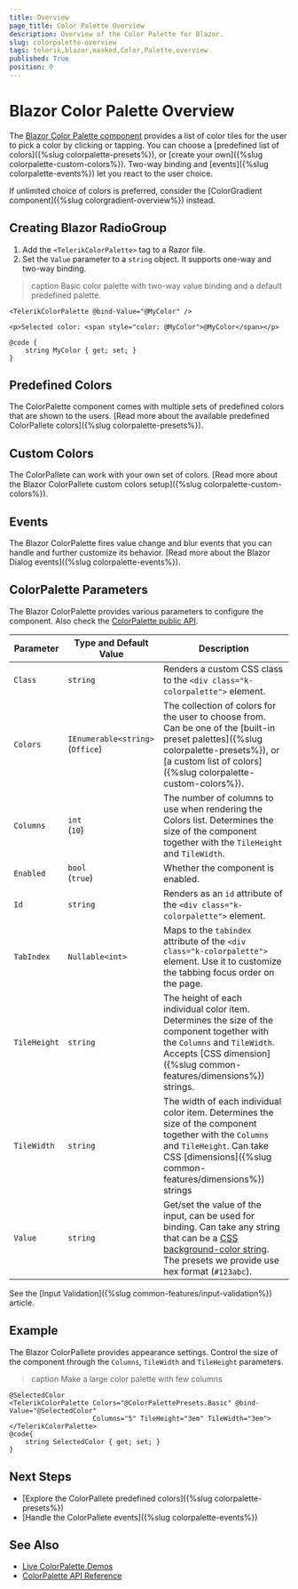 ```yaml
---
title: Overview
page_title: Color Palette Overview
description: Overview of the Color Palette for Blazor.
slug: colorpalette-overview
tags: telerik,blazor,masked,Color,Palette,overview
published: True
position: 0
---
```


# Blazor Color Palette Overview

The <a href = "https://www.telerik.com/blazor-ui/colorpalette" target="_blank">Blazor Color Palette component</a> provides a list of color tiles for the user to pick a color by clicking or tapping. You can choose a [predefined list of colors]({%slug colorpalette-presets%}), or [create your own]({%slug colorpalette-custom-colors%}). Two-way binding and [events]({%slug colorpalette-events%}) let you react to the user choice.

If unlimited choice of colors is preferred, consider the [ColorGradient component]({%slug colorgradient-overview%}) instead.

## Creating Blazor RadioGroup

1. Add the `<TelerikColorPalette>` tag to a Razor file.
1. Set the `Value` parameter to a `string` object. It supports one-way and two-way binding.

>caption Basic color palette with two-way value binding and a default predefined palette.

````CSHTML
<TelerikColorPalette @bind-Value="@MyColor" />

<p>Selected color: <span style="color: @MyColor">@MyColor</span></p>

@code {
    string MyColor { get; set; }
}
````

## Predefined Colors

The ColorPalette component comes with multiple sets of predefined colors that are shown to the users. [Read more about the available predefined ColorPallete colors]({%slug colorpalette-presets%}).

## Custom Colors

The ColorPallete can work with your own set of colors. [Read more about the Blazor ColorPallete custom colors setup]({%slug colorpalette-custom-colors%}).

## Events

The Blazor ColorPalette fires value change and blur events that you can handle and further customize its behavior. [Read more about the Blazor Dialog events]({%slug colorpalette-events%}).

## ColorPalette Parameters

The Blazor ColorPalette provides various parameters to configure the component. Also check the [ColorPalette public API](/blazor-ui/api/Telerik.Blazor.Components.TelerikColorPalette).

<style>
    article style + table {
        table-layout: auto;
        word-break: normal;
    }
</style>
| Parameter | Type and Default Value | Description |
| ----------- | ----------- | ----------- |
| `Class` | `string` | Renders a custom CSS class to the `<div class="k-colorpalette">` element. |
| `Colors` | `IEnumerable<string>` <br /> (`Office`) | The collection of colors for the user to choose from. Can be one of the [built-in preset palettes]({%slug colorpalette-presets%}), or [a custom list of colors]({%slug colorpalette-custom-colors%}). |
| `Columns` | `int` <br /> (`10`) | The number of columns to use when rendering the Colors list. Determines the size of the component together with the `TileHeight` and `TileWidth`. |
| `Enabled` | `bool` <br /> (`true`) | Whether the component is enabled. |
| `Id` | `string` | Renders as an `id` attribute of the `<div class="k-colorpalette">` element. |
| `TabIndex` | `Nullable<int>` | Maps to the `tabindex` attribute of the `<div class="k-colorpalette">` element. Use it to customize the tabbing focus order on the page. |
| `TileHeight` | `string` | The height of each individual color item. Determines the size of the component together with the `Columns` and `TileWidth`. Accepts [CSS dimension]({%slug common-features/dimensions%}) strings.  |
| `TileWidth` | `string` | The width of each individual color item. Determines the size of the component together with the `Columns` and `TileHeight`. Can take CSS [dimensions]({%slug common-features/dimensions%}) strings  |
| `Value` | `string` | Get/set the value of the input, can be used for binding. Can take any string that can be a [CSS background-color string](https://css-tricks.com/almanac/properties/b/background-color/). The presets we provide use hex format (`#123abc`). |

See the [Input Validation]({%slug common-features/input-validation%}) article.

## Example

The Blazor ColorPallete provides appearance settings. Control the size of the component through the `Columns`, `TileWidth` and `TileHeight` parameters.

>caption Make a large color palette with few columns

````CSHTML
@SelectedColor
<TelerikColorPalette Colors="@ColorPalettePresets.Basic" @bind-Value="@SelectedColor"
                     Columns="5" TileHeight="3em" TileWidth="3em">
</TelerikColorPalette>
@code{
    string SelectedColor { get; set; }
}
````

## Next Steps

* [Explore the ColorPallete predefined colors]({%slug colorpalette-presets%})
* [Handle the ColorPallete events]({%slug colorpalette-events%})

## See Also

* [Live ColorPalette Demos](https://demos.telerik.com/blazor-ui/colorpalette/overview)
* [ColorPalette API Reference](https://docs.telerik.com/blazor-ui/api/Telerik.Blazor.Components.TelerikColorPalette)
